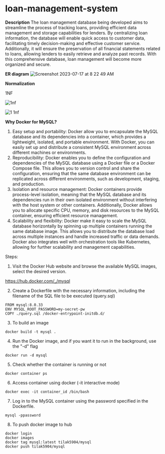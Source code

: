 # loan-management-system

**Description**
The loan management database being developed aims to streamline the process of tracking loans, providing efficient data management and storage capabilities for  lenders. By centralizing loan information, the database will enable quick access to customer data, facilitating timely decision-making and effective customer service. Additionally, it will ensure the preservation of all financial statements related to loans, allowing lenders to easily retrieve and analyze past records. With this comprehensive database, loan management will become more organized and secure.


**ER diagram**
![Screenshot 2023-07-17 at 8 22 49 AM](https://github.com/Tilak559/loan-management-system/assets/38768214/b5a33bf5-b381-40df-8589-1bdd3ac654a1)


**Normalization**

1NF

![1nf](https://github.com/Tilak559/loan-management-system/assets/38768214/699ad79f-3dd3-4266-a41a-ad75ecb218ad)

![1 1nf](https://github.com/Tilak559/loan-management-system/assets/38768214/7c8ad68b-a5b2-475d-8e3c-7c33506edb05)



**Why Docker for MySQL?**

1.	Easy setup and portability: Docker allow you to encapsulate the MySQL database and its dependencies into a container, which provides a lightweight, isolated, and portable environment. With Docker, you can easily set up and distribute a consistent MySQL environment across different machines or environments.
2.	Reproducibility: Docker enables you to define the configuration and dependencies of the MySQL database using a Docker file or a Docker Compose file. This allows you to version control and share the configuration, ensuring that the same database environment can be replicated across different environments, such as development, staging, and production.
3.	Isolation and resource management: Docker containers provide process-level isolation, meaning that the MySQL database and its dependencies run in their own isolated environment without interfering with the host system or other containers. Additionally, Docker allows you to allocate specific CPU, memory, and disk resources to the MySQL container, ensuring efficient resource management.
4.	Scalability and flexibility: Docker make it easy to scale the MySQL database horizontally by spinning up multiple containers running the same database image. This allows you to distribute the database load across multiple instances and handle increased traffic or data demands. Docker also integrates well with orchestration tools like Kubernetes, allowing for further scalability and management capabilities.


Steps:

1. Visit the Docker Hub website and browse the available MySQL images, select the desired version.

https://hub.docker.com/_/mysql

2. Create a Dockerfile with the necessary information, including the filename of the SQL file to be executed (query.sql)

```
FROM mysql:8.0.33
ENV MYSQL_ROOT_PASSWORD=my-secret-pw
COPY ./query.sql /docker-entrypoint-initdb.d/
```

3. To build an image
```
docker build -t mysql .
```
4. Run the Docker image, and if you want it to run in the background, use the "-d" flag
```
docker run -d mysql
```

5. Check whether the container is running or not
```
docker container ps
```

6. Access container using docker (-it interactive mode)
```
docker exec -it container_id /bin/bash
```

7. Log in to the MySQL container using the password specified in the Dockerfile.
```
mysql -ppassword
```

8. To push docker image to hub
```
docker login
docker images
docker tag mysql:latest tilak5904/mysql
docker push tilak5904/mysql
```
    
